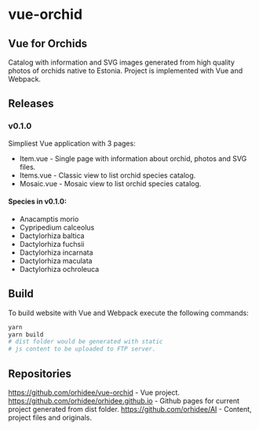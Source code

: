 # vue-orchid
## Vue for Orchids
Catalog with information and SVG images generated from high quality photos of orchids native to Estonia.
Project is implemented with Vue and Webpack. 

## Releases
### v0.1.0
Simpliest Vue application with 3 pages:
* Item.vue - Single page with information about orchid, photos and SVG files.
* Items.vue - Classic view to list orchid species catalog.
* Mosaic.vue - Mosaic view to list orchid species catalog.
#### Species in v0.1.0: 
* Anacamptis morio
* Cypripedium calceolus
* Dactylorhiza baltica
* Dactylorhiza fuchsii
* Dactylorhiza incarnata
* Dactylorhiza maculata
* Dactylorhiza ochroleuca
## Build
To build website with Vue and Webpack execute the following commands:
```bash
yarn
yarn build
# dist folder would be generated with static 
# js content to be uploaded to FTP server.
```
## Repositories
https://github.com/orhidee/vue-orchid - Vue project.
https://github.com/orhidee/orhidee.github.io - Github pages for current project generated from dist folder.
https://github.com/orhidee/AI - Content, project files and originals.
